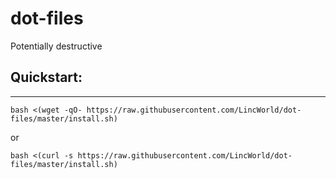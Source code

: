 # dot-files


Potentially destructive

## Quickstart:
----
```
bash <(wget -qO- https://raw.githubusercontent.com/LincWorld/dot-files/master/install.sh)
```
or
```
bash <(curl -s https://raw.githubusercontent.com/LincWorld/dot-files/master/install.sh)
```
